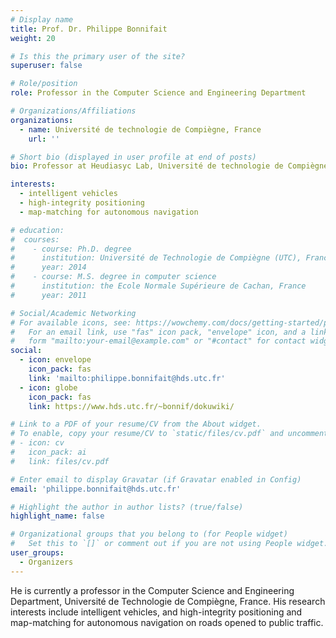 ```yaml
---
# Display name
title: Prof. Dr. Philippe Bonnifait
weight: 20

# Is this the primary user of the site?
superuser: false

# Role/position
role: Professor in the Computer Science and Engineering Department

# Organizations/Affiliations
organizations:
  - name: Université de technologie de Compiègne, France
    url: ''

# Short bio (displayed in user profile at end of posts)
bio: Professor at Heudiasyc Lab, Université de technologie de Compiègne, France

interests:
  - intelligent vehicles
  - high-integrity positioning
  - map-matching for autonomous navigation

# education:
#  courses:
#    - course: Ph.D. degree
#      institution: Université de Technologie de Compiègne (UTC), France
#      year: 2014
#    - course: M.S. degree in computer science
#      institution: the Ecole Normale Supérieure de Cachan, France
#      year: 2011

# Social/Academic Networking
# For available icons, see: https://wowchemy.com/docs/getting-started/page-builder/#icons
#   For an email link, use "fas" icon pack, "envelope" icon, and a link in the
#   form "mailto:your-email@example.com" or "#contact" for contact widget.
social:
  - icon: envelope
    icon_pack: fas
    link: 'mailto:philippe.bonnifait@hds.utc.fr'
  - icon: globe
    icon_pack: fas
    link: https://www.hds.utc.fr/~bonnif/dokuwiki/

# Link to a PDF of your resume/CV from the About widget.
# To enable, copy your resume/CV to `static/files/cv.pdf` and uncomment the lines below.
# - icon: cv
#   icon_pack: ai
#   link: files/cv.pdf

# Enter email to display Gravatar (if Gravatar enabled in Config)
email: 'philippe.bonnifait@hds.utc.fr'

# Highlight the author in author lists? (true/false)
highlight_name: false

# Organizational groups that you belong to (for People widget)
#   Set this to `[]` or comment out if you are not using People widget.
user_groups:
  - Organizers
---
```

He is currently a professor in the Computer Science and Engineering Department, Université de Technologie de Compiègne, France. His research interests include intelligent vehicles, and high-integrity positioning and map-matching for autonomous navigation on roads opened to public traffic.
